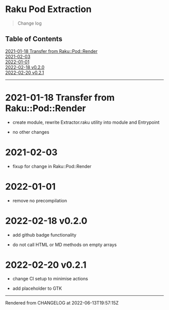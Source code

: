 # Raku Pod Extraction
>Change log


## Table of Contents
[2021-01-18 Transfer from Raku::Pod::Render](#2021-01-18-transfer-from-rakupodrender)  
[2021-02-03](#2021-02-03)  
[2022-01-01](#2022-01-01)  
[2022-02-18 v0.2.0](#2022-02-18-v020)  
[2022-02-20 v0.2.1](#2022-02-20-v021)  

----
# 2021-01-18 Transfer from Raku::Pod::Render
*  create module, rewrite Extractor.raku utility into module and Entrypoint

*  no other changes

# 2021-02-03
*  fixup for change in Raku::Pod::Render

# 2022-01-01
*  remove no precompilation

# 2022-02-18 v0.2.0
*  add github badge functionality

*  do not call HTML or MD methods on empty arrays

# 2022-02-20 v0.2.1


*  change CI setup to minimise actions

*  add placeholder to GTK





----
Rendered from CHANGELOG at 2022-06-13T19:57:15Z